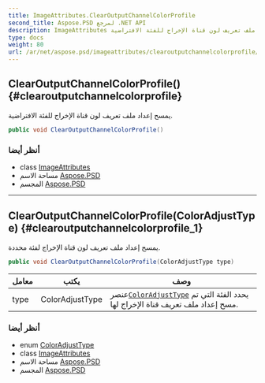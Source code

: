 ```yaml
---
title: ImageAttributes.ClearOutputChannelColorProfile
second_title: Aspose.PSD لمرجع .NET API
description: ImageAttributes طريقة. يمسح إعداد ملف تعريف لون قناة الإخراج للفئة الافتراضية.
type: docs
weight: 80
url: /ar/net/aspose.psd/imageattributes/clearoutputchannelcolorprofile/
---
```

## ClearOutputChannelColorProfile() {#clearoutputchannelcolorprofile}

يمسح إعداد ملف تعريف لون قناة الإخراج للفئة الافتراضية.

```csharp
public void ClearOutputChannelColorProfile()
```

### أنظر أيضا

* class [ImageAttributes](../)
* مساحة الاسم [Aspose.PSD](../../imageattributes/)
* المجسم [Aspose.PSD](../../../)

---

## ClearOutputChannelColorProfile(ColorAdjustType) {#clearoutputchannelcolorprofile_1}

يمسح إعداد ملف تعريف لون قناة الإخراج لفئة محددة.

```csharp
public void ClearOutputChannelColorProfile(ColorAdjustType type)
```

| معامل | يكتب | وصف |
| --- | --- | --- |
| type | ColorAdjustType | عنصر[`ColorAdjustType`](../../coloradjusttype/) يحدد الفئة التي تم مسح إعداد ملف تعريف قناة الإخراج لها. |

### أنظر أيضا

* enum [ColorAdjustType](../../coloradjusttype/)
* class [ImageAttributes](../)
* مساحة الاسم [Aspose.PSD](../../imageattributes/)
* المجسم [Aspose.PSD](../../../)


